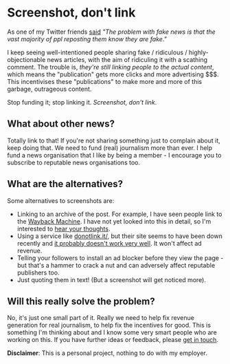 # Screenshot, don't link

As one of my Twitter friends [said](https://twitter.com/h4emtfr/status/807116063691460608) *"The problem with fake news is that the vast majority of ppl reposting them know they are fake."*

I keep seeing well-intentioned people sharing fake / ridiculous / highly-objectionable news articles, with the aim of
ridiculing it with a scathing comment. The trouble is, *they're still linking people to the actual content*, which
means the "publication" gets more clicks and more advertising $$$. This incentivises these "publications" to make more and more of this garbage, outrageous content.

Stop funding it; stop linking it. *Screenshot, don't link*.

## What about other news?

Totally link to that! If you're not sharing something just to complain about it, keep doing that. We need to fund (real) journalism more than ever. I help fund a news organisation that I like by being a member - I encourage you to subscribe to reputable news organisations too.

## What are the alternatives?

Some alternatives to screenshots are:

* Linking to an archive of the post. For example, I have seen people link to the [Wayback Machine](https://archive.org/web/web.php). I have not yet looked into this in detail, so I'm interested to [hear your thoughts](https://twitter.com/poshaughnessy).
* Using a service like [donotlink.it/](https://donotlink.it/), but their site seems to have been down recently and [it probably doesn't work very well](https://www.jefftk.com/p/donotlink-mostly-useless). It won't affect ad revenue.
* Telling your followers to install an ad blocker before they view the page - but that's a hammer to crack a nut and can adversely affect reputable publishers too.
* Just quoting them in text! (But a screenshot will get noticed more).

## Will this really solve the problem?

No, it's just one small part of it. Really we need to help fix revenue generation for real journalism, to help fix the incentives for good. This is something I'm thinking about and I know some very smart people who are working on this. If you have further ideas or feedback, please [get in touch](https://twitter.com/poshaughnessy).

**Disclaimer**: This is a personal project, nothing to do with my employer.
